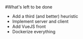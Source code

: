#What's left to be done
- Add a third (and better) heuristic
- Implement server and client
- Add VueJS front
- Dockerize everything
